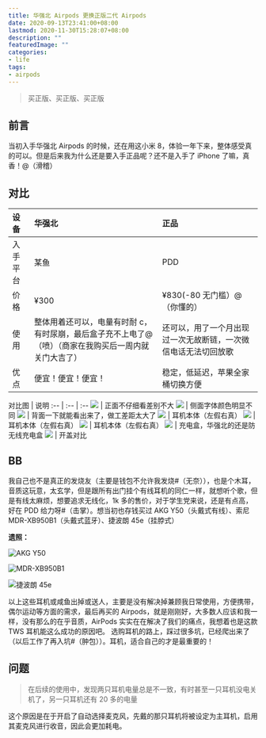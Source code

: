 ```yaml
---
title: 华强北 Airpods 更换正版二代 Airpods
date: 2020-09-13T23:41:00+08:00
lastmod: 2020-11-30T15:28:07+08:00
description: ""
featuredImage: ""
categories:
- life
tags:
- airpods
---
```


> 买正版、买正版、买正版

## 前言

当初入手华强北 Airpods 的时候，还在用这小米 8，体验一年下来，整体感受真的可以。但是后来我为什么还是要入手正品呢？还不是入手了 iPhone 了嘛，真香！@（滑稽）

## 对比
设备  |  华强北  |  正品
| :-- | :-- |  :-- |
入手平台| 某鱼  | PDD
价格  |  ¥300  | ¥830(-80 无门槛）@（你懂的）
使用  | 整体用着还可以，电量有时耐 c，有时尿崩，最后盒子充不上电了@（喷）（商家在我购买后一周内就关门大吉了） | 还可以，用了一个月出现过一次无故断链，一次微信电话无法切回放歌
优点  | 便宜！便宜！便宜！ | 稳定，低延迟，苹果全家桶切换方便

对比图 |  说明
:-- | :-- |  :-- 
![](./assets/03c7d14a6bd8f.jpg) | 正面不仔细看差别不大
![](./assets/9898952c78692.jpg) | 侧面字体颜色明显不同
![](./assets/bd5448fcc9497.jpg) | 背面一下就能看出来了，做工差距太大了
![](./assets/723509683f484.jpg) | 耳机本体（左假右真）
![](./assets/69544c41b1984.jpg) | 耳机本体（左假右真）
![](./assets/a90649cfe5ad3.jpg) | 耳机本体（左假右真）
![](./assets/461b0d49b70b6.jpg) | 充电盒，华强北的还是防无线充电盒
![](./assets/77dfc89e76211.jpg) | 开盖对比

## BB

我自己也不是真正的发烧友（主要是钱包不允许我发烧#（无奈）），也是个木耳，音质这玩意，太玄学，但是跟所有出门挂个有线耳机的同仁一样，就想听个歌，但是有线太麻烦，想要追求无线化，1k 多的售价，对于学生党来说，还是有点高，好在 PDD 给力呀#（击掌）。想当初也存钱买过 AKG Y50（头戴式有线）、索尼 MDR-XB950B1（头戴式蓝牙）、捷波朗 45e（挂脖式）  

**遗照：**

![AKG Y50](./assets/b694695873632.jpg)

![MDR-XB950B1](./assets/731c9d53aff31.jpg)

![捷波朗 45e](./assets/90ce82f564554.jpg)

以上这些耳机或咸鱼出掉或送人，主要是没有解决掉兼顾我日常使用，方便携带，偶尔运动等方面的需求，最后再买的 Airpods，就是刚刚好，大多数人应该和我一样，没有那么的在乎音质，AirPods 实实在在解决了我们的痛点，我想着也是这款 TWS 耳机能这么成功的原因吧。
选购耳机的路上，踩过很多坑，已经爬出来了（以后工作了再入坑#（肿包））。耳机，适合自己的才是最重要的！

## 问题

> 在后续的使用中，发现两只耳机电量总是不一致，有时甚至一只耳机没电关机了，另一只耳机还有 20 多的电量

这个原因是在于开启了自动选择麦克风，先戴的那只耳机将被设定为主耳机，启用其麦克风进行收音，因此会更加耗电。
